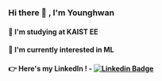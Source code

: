 ### Hi there 👋 , I'm Younghwan
#### 🏫 I'm studying at KAIST EE
#### 🌱 I'm currently interested in ML
#### 👉 Here's my LinkedIn ! - [![Linkedin Badge](https://img.shields.io/badge/-LinkedIn-blue?style=flat-square&logo=Linkedin&logoColor=white&link=https://www.linkedin.com/in/younghwan0120/)](https://www.linkedin.com/in/younghwan0120/)

